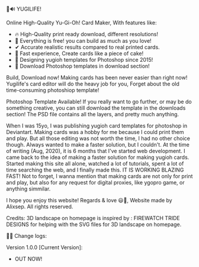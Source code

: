 🚀🔊
YUGILIFE!

Online High-Quality Yu-Gi-Oh! Card Maker,
With features like:

- 🔥 High-Quality print ready download, different resolutions!
- 🤑 Everything is free! you can build as much as you love!
- ✔ Accurate realistic results compared to real printed cards.
- 🚀 Fast experience, Create cards like a piece of cake!
- 🌌 Designing yugioh templates for Photoshop since 2015!
- 💯 Download Photoshop templates in download section!

Build, Download now!
Making cards has been never easier than right now! Yugilife's card editor will do the heavy job for you, Forget about the old time-consuming photoshiop template!

Photoshop Template Available!
If you really want to go further, or may be do something creative, you can still download the template in the downloads section! The PSD file contains all the layers, and pretty much anything.

When I was 15yo, I was publishing yugioh card templates for photoshop in Deviantart. Making cards was a hobby for me because I could print them and play. But all those editing was not worth the time, I had no other choice though. Always wanted to make a faster solution, but I couldn't.
At the time of writing (Aug, 2020), it is 6 months that I've started web development. I came back to the idea of making a faster solution for making yugioh cards. Started making this site all alone, watched a lot of tutorials, spent a lot of time searching the web, and I finally made this. IT IS WORKING BLAZING FAST! Not to forget, I wanna mention that making cards are not only for print and play, but also for any request for digital proxies, like ygopro game, or anything simmilar.

I hope you enjoy this website! Regards & love 😃💖,
Website made by Alixsep. All rights reserved.

Credits:
3D landscape on homepage is inspired by : FIREWATCH
TRIDE DESIGNS for helping with the SVG files for 3D landscape on homepage.

📄📃 Change logs:

Version 1.0.0 [Current Version]:
- OUT NOW!

